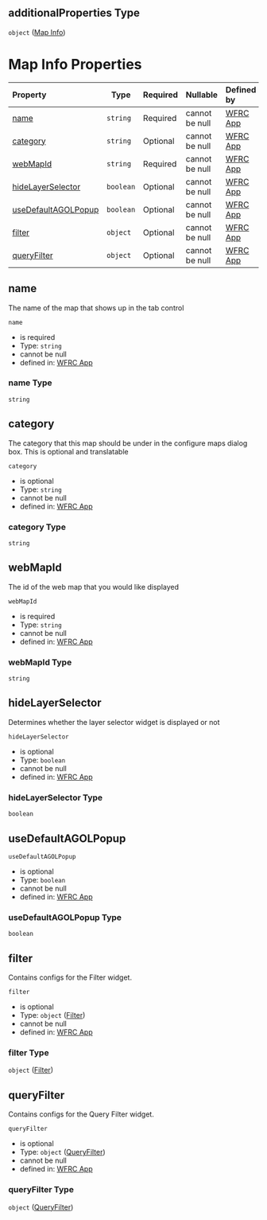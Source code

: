 ## additionalProperties Type

`object` ([Map Info](config-properties-map-infos-map-info.md))

# Map Info Properties

| Property                                    | Type      | Required | Nullable       | Defined by                                                                                                                                                                                                                |
| :------------------------------------------ | --------- | -------- | -------------- | :------------------------------------------------------------------------------------------------------------------------------------------------------------------------------------------------------------------------ |
| [name](#name)                               | `string`  | Required | cannot be null | [WFRC App](config-properties-map-infos-map-info-properties-name.md "https&#x3A;//wfrc.org/wasatch-choice-map/config.schema.json#/properties/mapInfos/additionalProperties/properties/name")                               |
| [category](#category)                       | `string`  | Optional | cannot be null | [WFRC App](config-properties-map-infos-map-info-properties-category.md "https&#x3A;//wfrc.org/wasatch-choice-map/config.schema.json#/properties/mapInfos/additionalProperties/properties/category")                       |
| [webMapId](#webMapId)                       | `string`  | Required | cannot be null | [WFRC App](config-properties-map-infos-map-info-properties-webmapid.md "https&#x3A;//wfrc.org/wasatch-choice-map/config.schema.json#/properties/mapInfos/additionalProperties/properties/webMapId")                       |
| [hideLayerSelector](#hideLayerSelector)     | `boolean` | Optional | cannot be null | [WFRC App](config-properties-map-infos-map-info-properties-hidelayerselector.md "https&#x3A;//wfrc.org/wasatch-choice-map/config.schema.json#/properties/mapInfos/additionalProperties/properties/hideLayerSelector")     |
| [useDefaultAGOLPopup](#useDefaultAGOLPopup) | `boolean` | Optional | cannot be null | [WFRC App](config-properties-map-infos-map-info-properties-usedefaultagolpopup.md "https&#x3A;//wfrc.org/wasatch-choice-map/config.schema.json#/properties/mapInfos/additionalProperties/properties/useDefaultAGOLPopup") |
| [filter](#filter)                           | `object`  | Optional | cannot be null | [WFRC App](config-properties-map-infos-map-info-properties-filter.md "https&#x3A;//wfrc.org/wasatch-choice-map/config.schema.json#/properties/mapInfos/additionalProperties/properties/filter")                           |
| [queryFilter](#queryFilter)                 | `object`  | Optional | cannot be null | [WFRC App](config-properties-map-infos-map-info-properties-queryfilter.md "https&#x3A;//wfrc.org/wasatch-choice-map/config.schema.json#/properties/mapInfos/additionalProperties/properties/queryFilter")                 |

## name

The name of the map that shows up in the tab control


`name`

-   is required
-   Type: `string`
-   cannot be null
-   defined in: [WFRC App](config-properties-map-infos-map-info-properties-name.md "https&#x3A;//wfrc.org/wasatch-choice-map/config.schema.json#/properties/mapInfos/additionalProperties/properties/name")

### name Type

`string`

## category

The category that this map should be under in the configure maps dialog box. This is optional and translatable


`category`

-   is optional
-   Type: `string`
-   cannot be null
-   defined in: [WFRC App](config-properties-map-infos-map-info-properties-category.md "https&#x3A;//wfrc.org/wasatch-choice-map/config.schema.json#/properties/mapInfos/additionalProperties/properties/category")

### category Type

`string`

## webMapId

The id of the web map that you would like displayed


`webMapId`

-   is required
-   Type: `string`
-   cannot be null
-   defined in: [WFRC App](config-properties-map-infos-map-info-properties-webmapid.md "https&#x3A;//wfrc.org/wasatch-choice-map/config.schema.json#/properties/mapInfos/additionalProperties/properties/webMapId")

### webMapId Type

`string`

## hideLayerSelector

Determines whether the layer selector widget is displayed or not


`hideLayerSelector`

-   is optional
-   Type: `boolean`
-   cannot be null
-   defined in: [WFRC App](config-properties-map-infos-map-info-properties-hidelayerselector.md "https&#x3A;//wfrc.org/wasatch-choice-map/config.schema.json#/properties/mapInfos/additionalProperties/properties/hideLayerSelector")

### hideLayerSelector Type

`boolean`

## useDefaultAGOLPopup




`useDefaultAGOLPopup`

-   is optional
-   Type: `boolean`
-   cannot be null
-   defined in: [WFRC App](config-properties-map-infos-map-info-properties-usedefaultagolpopup.md "https&#x3A;//wfrc.org/wasatch-choice-map/config.schema.json#/properties/mapInfos/additionalProperties/properties/useDefaultAGOLPopup")

### useDefaultAGOLPopup Type

`boolean`

## filter

Contains configs for the Filter widget.


`filter`

-   is optional
-   Type: `object` ([Filter](config-properties-map-infos-map-info-properties-filter.md))
-   cannot be null
-   defined in: [WFRC App](config-properties-map-infos-map-info-properties-filter.md "https&#x3A;//wfrc.org/wasatch-choice-map/config.schema.json#/properties/mapInfos/additionalProperties/properties/filter")

### filter Type

`object` ([Filter](config-properties-map-infos-map-info-properties-filter.md))

## queryFilter

Contains configs for the Query Filter widget.


`queryFilter`

-   is optional
-   Type: `object` ([QueryFilter](config-properties-map-infos-map-info-properties-queryfilter.md))
-   cannot be null
-   defined in: [WFRC App](config-properties-map-infos-map-info-properties-queryfilter.md "https&#x3A;//wfrc.org/wasatch-choice-map/config.schema.json#/properties/mapInfos/additionalProperties/properties/queryFilter")

### queryFilter Type

`object` ([QueryFilter](config-properties-map-infos-map-info-properties-queryfilter.md))
